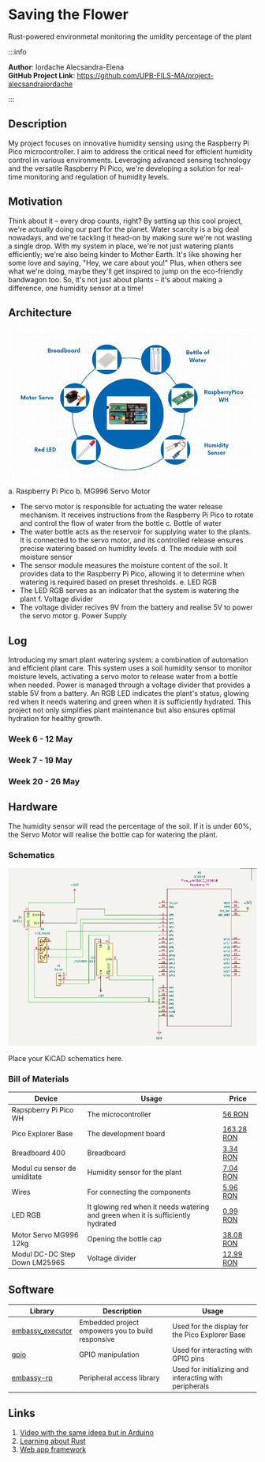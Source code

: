 # Saving the Flower
Rust-powered environmetal monitoring the umidity percentage of the plant

:::info 

**Author**: Iordache Alecsandra-Elena \
**GitHub Project Link**: https://github.com/UPB-FILS-MA/project-alecsandraiordache

:::

## Description

My project focuses on innovative humidity sensing using the Raspberry Pi Pico microcontroller. I aim to address the critical need for efficient humidity control in various environments. Leveraging advanced sensing technology and the versatile Raspberry Pi Pico, we're developing a solution for real-time monitoring and regulation of humidity levels.

## Motivation

Think about it – every drop counts, right? By setting up this cool project, we're actually doing our part for the planet. Water scarcity is a big deal nowadays, and we're tackling it head-on by making sure we're not wasting a single drop. With my system in place, we're not just watering plants efficiently; we're also being kinder to Mother Earth. It's like showing her some love and saying, "Hey, we care about you!" Plus, when others see what we're doing, maybe they'll get inspired to jump on the eco-friendly bandwagon too. So, it's not just about plants – it's about making a difference, one humidity sensor at a time!

## Architecture 
![A prototype of architecture](architecture.webp)
a.   Raspberry Pi Pico
b.   MG996 Servo Motor
-	The servo motor is responsible for actuating the water release mechanism. It receives instructions from the Raspberry Pi Pico to rotate and control the flow of water from the bottle
c.	Bottle of water
-	The water bottle acts as the reservoir for supplying water to the plants. It is connected to the servo motor, and its controlled release ensures precise watering based on humidity levels.
d.	The module with soil moisture sensor
-	The sensor module measures the moisture content of the soil. It provides data to the Raspberry Pi Pico, allowing it to determine when watering is required based on preset thresholds.
e.	LED RGB
-	The LED RGB serves as an indicator that the system is watering the plant
f.  Voltage divider
-   The voltage divider recives 9V from the battery and realise 5V to power the servo motor
g.	Power Supply


## Log

Introducing my smart plant watering system: a combination of automation and efficient plant care. This system uses a soil humidity sensor to monitor moisture levels, activating a servo motor to release water from a bottle when needed. Power is managed through a voltage divider that provides a stable 5V from a battery. An RGB LED indicates the plant's status, glowing red when it needs watering and green when it is sufficiently hydrated. This project not only simplifies plant maintenance but also ensures optimal hydration for healthy growth.

<!-- write every week your progress here -->

### Week 6 - 12 May

### Week 7 - 19 May

### Week 20 - 26 May

## Hardware

The humidity sensor will read the percentage of the soil. If it is under 60%, the Servo Motor will realise the bottle cap for watering the plant. 

### Schematics

![Kicad Schematics](Kicad.webp)

Place your KiCAD schematics here.

### Bill of Materials


| Device | Usage | Price |
|--------|--------|-------|
| Rapspberry Pi Pico WH | The microcontroller | [56 RON](https://ardushop.ro/ro/home/2819-raspberry-pi-pico-wh.html) |
| Pico Explorer Base | The development board | [163.28 RON](https://www.amazon.nl/Pimoroni-Pico-Explorer-Base/dp/B0C5Y2J7Z2/ref=sr_1_1?__mk_nl_NL=%C3%85M%C3%85%C5%BD%C3%95%C3%91&crid=WKSPNG17VBE9&dib=eyJ2IjoiMSJ9.Q7INK_s77jVXTRKnG0B_Hm4rPvh3lRNdWoD7EoN_B1kZHK4El3qiNAdCsHmACkWS0BoEBuwhEGBPJz16rrWc5ep20gk71u_6mhVBmOJYMCwv-tmkhnfWaR_iwp8S7UvzD-BejRPPOtcWEdYEsSyTvpcMryz7hQil0BhwJToiga0K_pcaoWhLB6q0snRIwieMlEGjluy4nqFznZ6Bc2hMyJtxmybrvUsVbuxXt-HiiL46ZnBxT_R4OOXKrmt_9CyzVduhQpET2WLvsw57SFvuqKn2eNXtCF9-3GLAEip_n_A.o0UNPqoEPczaoHrUE-SBhSWpczSYQElEA6tOsE6T-oY&dib_tag=se&keywords=pico%20explorer&qid=1712995988&sprefix=pico%20explorere%2Caps%2C187&sr=8-1) |
| Breadboard 400 | Breadboard | [3.34 RON](https://ardushop.ro/ro/electronica/34-breadboard-400.html?search_query=breadboard+400&results=156) |
| Modul cu sensor de umiditate | Humidity sensor for the plant | [7.04 RON](https://www.emag.ro/modul-cu-senzor-umiditate-sol-cl73/pd/D5ZZ5JBBM/?utm_campaign=share%20product&utm_medium=ios&utm_source=mobile%20app) |
| Wires | For connecting the components | [5.96 RON](https://ardushop.ro/ro/electronica/24-40-x-fire-dupont-tata-mama-10-cm2.html?search_query=fire+tata+tata&results=439) |
| LED RGB | It glowing red when it needs watering and green when it is sufficiently hydrated | [0.99 RON](https://www.optimusdigital.ro/ro/optoelectronice-led-uri/484-led-rgb-anod-comun.html?search_query=LED+RGB&results=113)|
| Motor Servo MG996 12kg | Opening the bottle cap | [38.08 RON](https://www.emag.ro/motor-servo-mg996-12kg-180grade-cl846/pd/DCSHBRBBM/?utm_source=mobile%20app&utm_medium=ios&utm_campaign=share%20product)|
| Modul DC-DC Step Down LM2596S |  Voltage divider | [12.99 RON](https://www.optimusdigital.ro/ro/surse-coboratoare-reglabile/1108-modul-dc-dc-step-down-lm2596hv.html)|
 
## Software

| Library | Description | Usage |
|---------|-------------|-------|
| [embassy_executor](https://embassy.dev/book/dev/runtime.html#_executor) | Embedded project empowers you to build responsive | Used for the display for the Pico Explorer Base |
|[gpio](https://docs.embassy.dev/embassy-stm32/git/stm32c011d6/gpio/index.html)|GPIO manipulation |Used for interacting with GPIO pins |
|[embassy-rp](https://docs.embassy.dev/embassy-rp/git/rp2040/index.html)| Peripheral access library |Used for initializing and interacting with peripherals 

## Links

<!-- Add a few links that inspired you and that you think you will use for your project -->


1. [Video with the same ideea but in Arduino](https://www.youtube.com/watch?v=ojhrVsBs0nM&ab_channel=ScienceBuddies)
2. [Learning about Rust](https://www.rust-lang.org/learn)
3. [Web app framework](https://yew.rs)
